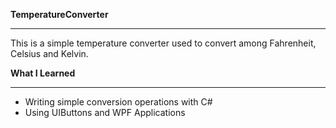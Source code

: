 <p style="20px"><b>TemperatureConverter</b></p>
<hr>
<p> This is a simple temperature converter used to convert among Fahrenheit, Celsius and Kelvin. </p>

<p style="20px"><b>What I Learned</b></p>
<hr>
<ul>
  <li> Writing simple conversion operations with C#</li>
  <li> Using UIButtons and WPF Applications</li>
</ul>
